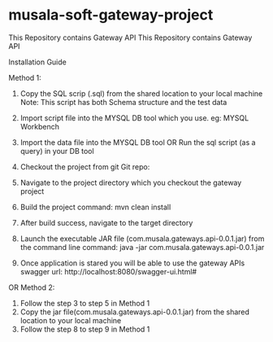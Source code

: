 # musala-soft-gateway-project
This Repository contains Gateway API
This Repository contains Gateway API

Installation Guide

Method 1:

1) Copy the SQL scrip (.sql)  from the shared location to your local machine
Note: This script has both Schema structure and the test data

2) Import script file into the MYSQL DB tool which you use.
eg: MYSQL Workbench

3) Import the data file into the MYSQL DB tool
OR
Run the sql script (as a query) in your DB tool

4) Checkout the project from git
Git repo:

5) Navigate to the project directory which you checkout the gateway project

6) Build the project
command: mvn clean install

7) After build success, navigate to the target directory

8) Launch the executable JAR file (com.musala.gateways.api-0.0.1.jar) from the command line
command: java -jar com.musala.gateways.api-0.0.1.jar

9) Once application is stared you will be able to use the gateway APIs
swagger url: http://localhost:8080/swagger-ui.html#

OR
Method 2:
1) Follow the step 3 to step 5 in Method 1
2) Copy the jar file(com.musala.gateways.api-0.0.1.jar) from the shared location to your local machine
3) Follow the step 8 to step 9 in Method 1
